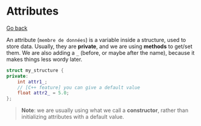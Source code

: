 # Attributes

[Go back](../index.md#structures-and-classes)

An attribute (`membre de données`) is a variable inside a structure, used to store data. Usually, they are **private**, and we are using **methods** to get/set them. We are also adding a `_` (before, or maybe after the name), because it makes things less wordy later.

```cpp
struct my_structure {
private:
    int attr1_;
    // [C++ feature] you can give a default value 
    float attr2_ = 5.0;
};
```

> **Note**: we are usually using what we call a **constructor**, rather than initializing attributes with a default value.